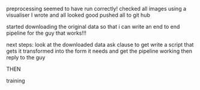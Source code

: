 preprocessing seemed to have run correctly!
checked all images using a visualiser I wrote and all looked good
pushed all to git hub


started downloading the original data so that i can write an end to end pipeline for the guy that works!!!

next steps:
	look at the downloaded data 
	ask clause to get write a script that gets it transformed into the form it needs
	and get the pipeline working then reply to the guy

THEN

training